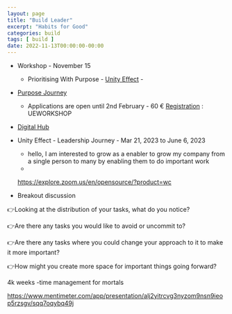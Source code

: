 ```yaml
---
layout: page
title: "Build Leader"
excerpt: "Habits for Good"
categories: build
tags: [ build ]
date: 2022-11-13T00:00:00-00:00
---
```


* Workshop - November 15 
  * Prioritising With Purpose - [Unity Effect](unityeffect.net) - 

* [Purpose Journey](https://www.unityeffect.net/purpose-journey)
  * Applications are open until 2nd February - 60 € [Registration](https://eveeno.com/purpose-journey-2023) : UEWORKSHOP

* [Digital Hub](https://www.digitalhub.de/events/)

* Unity Effect - Leadership Journey - Mar 21, 2023 to  June 6, 2023
  * hello, I am interested to grow as a enabler to grow my company from a single person to many by enabling them to do important work
  * 
  
  https://explore.zoom.us/en/opensource/?product=wc

* Breakout discussion 

👉Looking at the distribution of your tasks, what do you notice?

👉Are there any tasks you would like to avoid or uncommit to?

👉Are there any tasks where you could change your approach to it to make it more important?

👉How might you create more space for important things going forward?


4k weeks -time management for mortals

https://www.mentimeter.com/app/presentation/alj2yitrcvg3nyzom9nsn9ieop5rzsgv/sqq7oqybq49j
